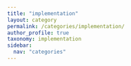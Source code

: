 ```yaml
---
title: "implementation"
layout: category
permalink: /categories/implementation/
author_profile: true
taxonomy: implementation
sidebar:
  nav: "categories"
---
```

